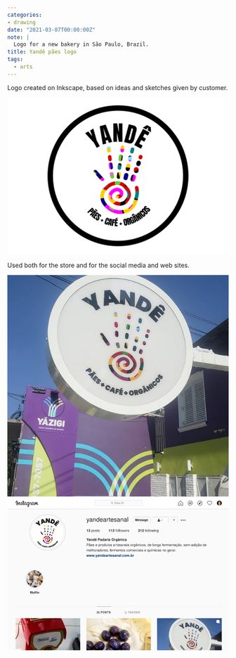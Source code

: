 ```yaml
---
categories:
- drawing
date: "2021-03-07T00:00:00Z"
note: |
  Logo for a new bakery in São Paulo, Brazil.
title: Yandê pães logo
tags:
  - arts
---
```


Logo created on Inkscape, based on ideas and sketches given by customer.

<img src="/assets/pages/art/images/yande-1.png" alt="Yandê logo" class="center-aligned" />

Used both for the store and for the social media and web sites.

<img src="/assets/pages/art/images/yande-2.jpg" alt="Yandê logo" class="center-aligned" />

<img src="/assets/pages/art/images/yande-3.png" alt="Yandê logo" class="center-aligned" />
